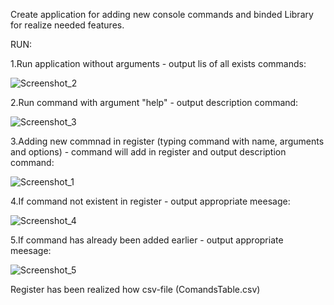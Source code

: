 Create application for adding new console commands and binded Library for realize needed features.

RUN:


1.Run application without arguments - output lis of all exists commands: 

![Screenshot_2](https://user-images.githubusercontent.com/111265535/184584820-1e8ee371-de5f-48a9-b7a1-8b966e3d6142.png)


2.Run command with argument "help" - output description command:

![Screenshot_3](https://user-images.githubusercontent.com/111265535/184584961-e25a21d4-e5be-407f-91bf-dc51795ee71b.png)


3.Adding new commnad in register (typing command with name, arguments and options) - command will add in register and output description command:


![Screenshot_1](https://user-images.githubusercontent.com/111265535/184585276-062035cf-c087-489c-a944-5a187a8587ce.png)


4.If command not existent in register - output appropriate meesage:


![Screenshot_4](https://user-images.githubusercontent.com/111265535/184585447-800c7bb7-33bc-4f0b-b75f-c8c3516835bd.png)


5.If command has already been added earlier - output appropriate meesage:


![Screenshot_5](https://user-images.githubusercontent.com/111265535/184585610-e003bdb5-fdf1-4843-8223-81dc39047a9f.png)


Register has been realized how csv-file (ComandsTable.csv)
